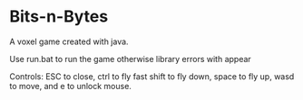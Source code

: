 # Bits-n-Bytes
A voxel game created with java.

Use run.bat to run the game otherwise library errors with appear

Controls: ESC to close, ctrl to fly fast shift to fly down, space to fly up, wasd to move, and e to unlock mouse.

